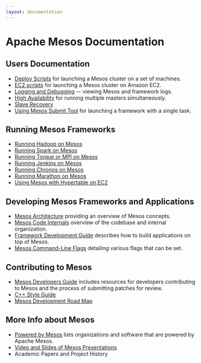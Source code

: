 ```yaml
---
layout: documentation
---
```


# Apache Mesos Documentation

## Users Documentation

* [Deploy Scripts](deploy-scripts.md) for launching a Mesos cluster on a set of machines.
* [EC2 scripts](ec2-scripts.md) for launching a Mesos cluster on Amazon EC2.
* [Logging and Debugging](logging-and-debugging.md) -- viewing Mesos and framework logs.
* [High Availability](high-availability) for running multiple masters simultaneously.
* [Slave Recovery](slave-recovery.md)
* [Using Mesos Submit Tool](using-the-mesos-submit-tool.md) for launching a framework with a single task.

## Running Mesos Frameworks

* [Running Hadoop on Mesos](https://github.com/mesos/hadoop)
* [Running Spark on Mesos](http://spark.incubator.apache.org/docs/latest/running-on-mesos.html)
* [Running Torque or MPI on Mesos](running-torque-or-mpi-on-mesos.md)
* [Running Jenkins on Mesos](https://github.com/jenkinsci/mesos-plugin)
* [Running Chronos on Mesos](https://github.com/airbnb/chronos)
* [Running Marathon on Mesos](https://github.com/mesosphere/marathon)
* [Using Mesos with Hypertable on EC2](https://code.google.com/p/hypertable/wiki/Mesos)

## Developing Mesos Frameworks and Applications

* [Mesos Architecture](mesos-architecture.md) providing an overview of Mesos concepts.
* [Mesos Code Internals](mesos-code-internals.md) overview of the codebase and internal organization.
* [Framework Development Guide](app-framework-development-guide.md) describes how to build applications on top of Mesos.
* [Mesos Command-Line Flags](configuration.md) detailing various flags that can be set.

## Contributing to Mesos

* [Mesos Developers Guide](mesos-developers-guide.md) includes resources for developers contributing to Mesos and the process of submitting patches for review.
* [C++ Style Guide](mesos-c++-style-guide.md)
* [Mesos Development Road Map](mesos-roadmap.md)

## More Info about Mesos

* [Powered by Mesos](powered-by-mesos.md) lists organizations and software that are powered by Apache Mesos.
* [Video and Slides of Mesos Presentations](mesos-presentations.md)
* Academic Papers and Project History